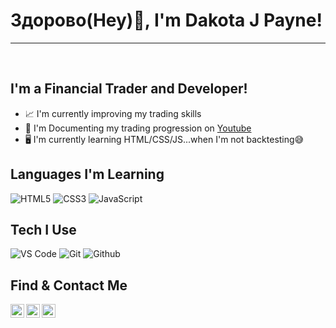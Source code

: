 # Здорово(Hey)👋, I'm Dakota J Payne!  
---
<br/>

## I'm a Financial Trader and Developer!
- 📈 I'm currently improving my trading skills
- 🎥 I'm Documenting my trading progression on [Youtube]
- 🖥️ I'm currently learning HTML/CSS/JS...when I'm not backtesting😅

## Languages I'm Learning
<!-- Add links to projects when completed %% -->
![HTML5](https://img.shields.io/badge/-HTML5-000000?style=for-the-badge&logo=HTML5)
![CSS3](https://img.shields.io/badge/-CSS3-000000?style=for-the-badge&logo=CSS3)
![JavaScript](https://img.shields.io/badge/-JavaScript-000000?style=for-the-badge&logo=javascript)

## Tech I Use
![VS Code](http://img.shields.io/badge/-VS%20Code-000000?style=for-the-badge&logo=Visual-studio-code&logoColor=blue)
![Git](http://img.shields.io/badge/-Git-000000?style=for-the-badge&logo=Git)
![Github](http://img.shields.io/badge/-Github-000000?style=for-the-badge&logo=Github&logoColor=green)

## Find & Contact Me
[<img align="left" alt="dakotajpayne | YouTube" width="22px" src="https://cdn.jsdelivr.net/npm/simple-icons@v3/icons/youtube.svg" />][YouTube]
[<img align="left" alt="dakotajpayne | Instagram" width="22px" src="https://cdn.jsdelivr.net/npm/simple-icons@v3/icons/instagram.svg" />][instagram]
[<img align="left" alt="dakotajpayne | Twitter" width="22px" src="https://cdn.jsdelivr.net/npm/simple-icons@v3/icons/twitter.svg" />][twitter]	 


[website]: https://dakotajpayne.com
		   [YouTube]: https://youtube.com/dakotajpayne
[linkedin]: https://linkedin.com/in/dakotajpayne
[instagram]: https://instagram.com/dakotajpayne
[blog]: https://medium.com/@dakotajpayne
[twitter]: https://twitter.com/dakotajpayne
